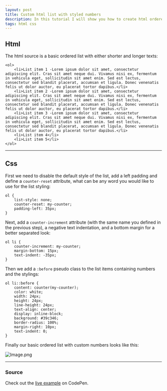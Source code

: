 ```yaml
---
layout: post
title: Custom html list with styled numbers
description: In this tutorial I will show you how to create html ordered lists with custom styled numbering.
tags: html css
---
```


## Html

The html source is a basic ordered list with either shorter and longer texts:

```other
<ol>
	<li>List item 1 -Lorem ipsum dolor sit amet, consectetur adipiscing elit. Cras sit amet neque dui. Vivamus nisi ex, fermentum in vehicula eget, sollicitudin sit amet enim. Sed est lectus, consectetur sed blandit placerat, accumsan et ligula. Donec venenatis felis ut dolor auctor, eu placerat tortor dapibus.</li>
	<li>List item 2 -Lorem ipsum dolor sit amet, consectetur adipiscing elit. Cras sit amet neque dui. Vivamus nisi ex, fermentum in vehicula eget, sollicitudin sit amet enim. Sed est lectus, consectetur sed blandit placerat, accumsan et ligula. Donec venenatis felis ut dolor auctor, eu placerat tortor dapibus.</li>
	<li>List item 3 -Lorem ipsum dolor sit amet, consectetur adipiscing elit. Cras sit amet neque dui. Vivamus nisi ex, fermentum in vehicula eget, sollicitudin sit amet enim. Sed est lectus, consectetur sed blandit placerat, accumsan et ligula. Donec venenatis felis ut dolor auctor, eu placerat tortor dapibus.</li>
	<li>List item 4</li>
	<li>List item 5</li>
</ol>
```

---

## Css

First we need to disable the default style of the list, add a left padding and define a `counter-reset` attribute, what can be any word you would like to use for the list styling:

```other
ol {
 	list-style: none;
 	counter-reset: my-counter;
	padding-left: 35px;
}
```

Next, add a `counter-increment` attribute (with the same name you defined in the previous step), a negative text indentation, and a bottom margin for a better separated look:

```other
ol li {
	counter-increment: my-counter;
	margin-bottom: 15px;
	text-indent: -35px;
}
```

Then we add a `:before` pseudo class to the list items containing numbers and the stylings:

```other
ol li::before {
	content: counter(my-counter);
	color: white;
	width: 24px;
	height: 24px;
	line-height: 24px;
	text-align: center;
	display: inline-block;
	background: #39c346;
	border-radius: 100%;
	margin-right: 10px;
	text-indent: 0;
}
```

Finally our basic ordered list with custom numbers looks like this:

![Image.png](https://res.craft.do/user/full/34d81fee-a2e7-021c-d5fc-2e46d6c760cb/doc/DD0BD5AB-B713-4596-887B-20E855AAB64A/DB084662-5982-4A1D-A479-021DE58E5558_2/1ybcJDFvLsPnIcev1AxKVy8xprOhrsJKMOddd15N14Yz/Image.png)

---

### Source

Check out the [live example](https://codepen.io/eriktailor/pen/GRyxqLx) on CodePen.
